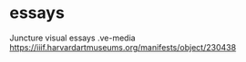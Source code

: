 # essays
Juncture visual essays
.ve-media https://iiif.harvardartmuseums.org/manifests/object/230438